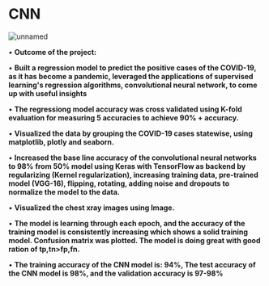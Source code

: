 # CNN
![unnamed](https://user-images.githubusercontent.com/55968160/80875853-be49fd80-8c6f-11ea-8ded-75588694181d.png)

• **Outcome of the project:**

• **Built a regression model to predict the positive cases of the COVID-19, as it has become a pandemic, leveraged the applications of supervised learning's regression algorithms, convolutional neural network, to come up with useful insights**

• **The regressiong model accuracy was cross validated using K-fold evaluation for measuring 5 accuracies to achieve 90% + accuracy.**

• **Visualized the data by grouping the COVID-19 cases statewise, using matplotlib, plotly and seaborn.**

• **Increased the base line accuracy of the convolutional neural networks to 98% from 50% model using Keras with TensorFlow as backend by regularizing (Kernel regularization), increasing training data, pre-trained model (VGG-16), flipping, rotating, adding  noise and dropouts to normalize the model to the data.**

• **Visualized the chest xray images using Image.**

• **The model is learning through each epoch, and the accuracy of the training model is consistently increasing which shows a solid training model. Confusion matrix was plotted. The model is doing great with good ration of tp,tn>fp,fn.**

• **The training accuracy of the CNN model is: 94%, The test accuracy of the CNN model is 98%, and the validation accuracy is 97-98%**
